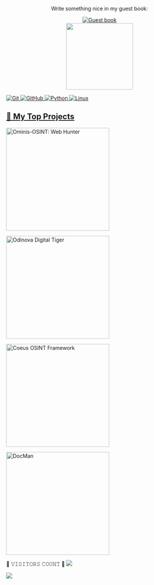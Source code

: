 <div align="center">
<p>Write something nice in my guest book:</p>
<a href="https://github.com/AnonCatalyst/AnonCatalyst/issues"><img src="https://github.com/fnky/fnky/raw/fnky/img/guestbook.gif" alt="Guest book" align="center"></a>
</div>


<div align="center">
  <a href="https://github.com/anoncatalyst">
  <img height="180em" src="https://github-readme-stats.vercel.app/api?username=anoncatalyst&show_icons=true&theme=cobalt&include_all_commits=true&count_private=true"/>
</div>



![Git](https://img.shields.io/badge/-Git-black?style=flat-square&logo=git)
![GitHub](https://img.shields.io/badge/-GitHub-181717?style=flat-square&logo=github)
![Python](https://img.shields.io/badge/-Python-black?style=flat-square&logo=Python)
![Linux](https://img.shields.io/badge/Linux-FCC624?style=flat-square&logo=linux&logoColor=black)

  <summary><h2>📘 My Top Projects</h2></summary>

  <p align="left">
    <a href="https://github.com/AnonCatalyst/Ominis-OSINT"><img width="278" src="https://github-readme-stats.vercel.app/api/pin/?username=AnonCatalyst&repo=Ominis-OSINT&theme=react&bg_color=1F222E&title_color=F85D7F&hide_border=true&icon_color=F8D866&show_icons=false" alt="Ominis-OSINT: Web Hunter"></a>

   <a href="https://github.com/AnonCatalyst/Odinova"><img width="278" src="https://github-readme-stats.vercel.app/api/pin/?username=AnonCatalyst&repo=Odinova&theme=react&bg_color=1F222E&title_color=F85D7F&hide_border=true&icon_color=F8D866&show_icons=false" alt="Odinova Digital Tiger"></a>

   <a href="https://github.com/AnonCatalyst/Coeus-OSINT-Framework"><img width="278" src="https://github-readme-stats.vercel.app/api/pin/?username=AnonCatalyst&repo=Coeus-OSINT-Framework&theme=react&bg_color=1F222E&title_color=F85D7F&hide_border=true&icon_color=F8D866&show_icons=false" alt="Coeus OSINT Framework"></a>
   
   <a href="https://github.com/AnonCatalyst/DocMan"><img width="278" src="https://github-readme-stats.vercel.app/api/pin/?username=AnonCatalyst&repo=DocMan&theme=react&bg_color=1F222E&title_color=F85D7F&hide_border=true&icon_color=F8D866&show_icons=false" alt="DocMan"></a>
  </p>
  
 📌 𝚅𝙸𝚂𝙸𝚃𝙾𝚁𝚂 𝙲𝙾𝚄𝙽𝚃 📌
 <img src="https://profile-counter.glitch.me/freeCodeCamp/count.svg" />
</p></center>
<img align="center" src="https://github-readme-stats.anoncatalyst.vercel.app/api/top-langs/?username=AnonCatalyst&layout=compact&theme=chartreuse-dark" />
<p align="center">  
